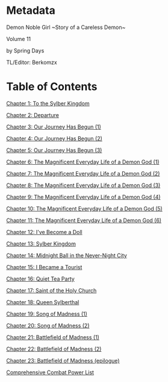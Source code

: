 # Metadata

Demon Noble Girl \~Story of a Careless Demon\~  

Volume 11

  
 by Spring Days 
  
  
 TL/Editor: Berkomzx 


# Table of Contents

[Chapter 1: To the Sylber Kingdom](./chapters/Section0001.md)

[Chapter 2: Departure](./chapters/Section0002.md)

[Chapter 3: Our Journey Has Begun (1)](./chapters/Section0003.md)

[Chapter 4: Our Journey Has Begun (2)](./chapters/Section0004.md)

[Chapter 5: Our Journey Has Begun (3)](./chapters/Section0005.md)

[Chapter 6: The Magnificent Everyday Life of a Demon God (1)](./chapters/Section0006.md)

[Chapter 7: The Magnificent Everyday Life of a Demon God (2)](./chapters/Section0007.md)

[Chapter 8: The Magnificent Everyday Life of a Demon God (3)](./chapters/Section0008.md)

[Chapter 9: The Magnificent Everyday Life of a Demon God (4)](./chapters/Section0009.md)

[Chapter 10: The Magnificent Everyday Life of a Demon God (5)](./chapters/Section0010.md)

[Chapter 11: The Magnificent Everyday Life of a Demon God (6)](./chapters/Section0011.md)

[Chapter 12: I've Become a Doll](./chapters/Section0012.md)

[Chapter 13: Sylber Kingdom](./chapters/Section0013.md)

[Chapter 14: Midnight Ball in the Never-Night City](./chapters/Section0014.md)

[Chapter 15: I Became a Tourist](./chapters/Section0015.md)

[Chapter 16: Quiet Tea Party](./chapters/Section0016.md)

[Chapter 17: Saint of the Holy Church](./chapters/Section0017.md)

[Chapter 18: Queen Sylberthal](./chapters/Section0018.md)

[Chapter 19: Song of Madness (1)](./chapters/Section0019.md)

[Chapter 20: Song of Madness (2)](./chapters/Section0020.md)

[Chapter 21: Battlefield of Madness (1)](./chapters/Section0021.md)

[Chapter 22: Battlefield of Madness (2)](./chapters/Section0022.md)

[Chapter 23: Battlefield of Madness (epilogue)](./chapters/Section0023.md)

[Comprehensive Combat Power List](./chapters/Section0024.md)